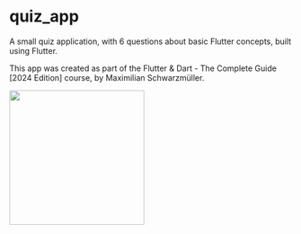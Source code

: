 # quiz_app

A small quiz application, with 6 questions about basic Flutter concepts, built using Flutter.

This app was created as part of the Flutter & Dart - The Complete Guide [2024 Edition] course, by Maximilian Schwarzmüller.

<img src="https://github.com/Nathansrod/quiz_app/assets/80278052/d1955830-a1f5-4696-a67e-28af07f457af" width="240"/>
